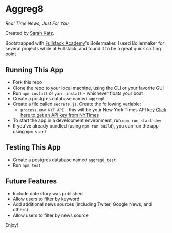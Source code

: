 # Aggreg8

*Real Time News, Just For You*

Created by [Sarah Katz](https://github.com/SarahLKatz/).

Bootstrapped with [Fullstack Academy](https://github.com/FullstackAcademy)'s Boilermaker. I used Boilermaker for several projects while at Fullstack, and found it to be a great quick sarting point

## Running This App
* Fork this repo
* Clone the repo to your local machine, using the CLI or your favorite GUI
* Run `npm install` or `yarn install` - whichever floats your boat
* Create a postgres database named `aggreg8`
* Create a file called `secrets.js`. Create the following variable:
  * `process.env.NYT_API` - this will be your New York Times API key [Click here to get an API key from NYTimes](https://developer.nytimes.com/)
* To start the app in a development environment, run `npm run start-dev`
* If you've already bundled (using `npm run build`), you can run the app using `npm start`

## Testing This App
* Create a postgres database named `aggreg8_test`
* Run `npm test`

## Future Features
* Include date story was published
* Allow users to filter by keyword
* Add additional news sources (including Twiter, Google News, and others)
* Allow users to filter by news source

Enjoy!
